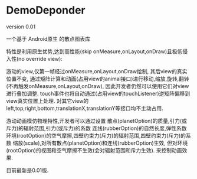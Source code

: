 # DemoDeponder
version 0.01

一个基于 Android原生 的散点图表库

特性是利用原生优势,达到高性能(skip onMeasure,onLayout,onDraw)且极低侵入性(no override view):

游动的view,仅第一帧经过onMeasure,onLayout,onDraw绘制, 其后view的真实位置不变,
通过矩阵计算和动画(占用view的animal接口)进行移动,缩放,旋转,翻转(不再触发onMeasure,onLayout,onDraw), 因此开发者仍然可以使用它们对view进行叠加调整.
touch事件也将自动通过(占用view的touchListener)逆矩阵偏移到view真实位置上处理.
对其它view的left,top,right,bottom,translationX,translationY等接口均不主动占用.

游动动画模仿物理特性,开发者可以通过设置 
散点(planetOption)的质量,引力(或斥力)的辐射范围,引力(或斥力)的系数
连线(rubberOption)的自然长度,弹性系数
环境(rootOption)的空气摩擦,四壁约束力(斥力)的辐射范围,四壁约束力(斥力)的系数
缩放(scale),对所有散点(planetOption)和连线(rubberOption)生效, 但对环境(rootOption)的视图和空气摩擦不生效(会对辐射范围和斥力生效).
来控制动画效果.

目前最新是0.01版.

